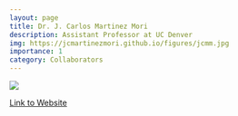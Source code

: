 ```yaml
---
layout: page
title: Dr. J. Carlos Martinez Mori
description: Assistant Professor at UC Denver
img: https://jcmartinezmori.github.io/figures/jcmm.jpg
importance: 1
category: Collaborators
---
```


<div class="profile mb-3"> 
<img src="https://jcmartinezmori.github.io/figures/jcmm.jpg" class="img-fluid z-depth-1 rounded"/>
</div>

[Link to Website](https://jcmartinezmori.github.io/)